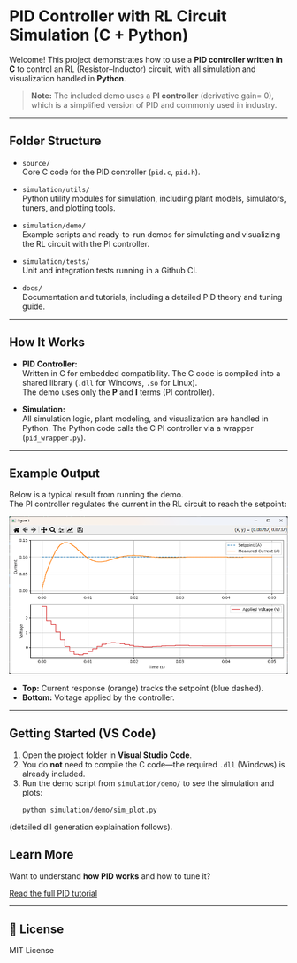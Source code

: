 # PID Controller with RL Circuit Simulation (C + Python)

Welcome! This project demonstrates how to use a **PID controller written in C** to control an RL (Resistor–Inductor) circuit, with all simulation and visualization handled in **Python**.  

> **Note:** The included demo uses a **PI controller** (derivative gain= 0), which is a simplified version of PID and commonly used in industry.

---

## Folder Structure

- `source/`  
  Core C code for the PID controller (`pid.c`, `pid.h`).

- `simulation/utils/`  
  Python utility modules for simulation, including plant models, simulators, tuners, and plotting tools.

- `simulation/demo/`  
  Example scripts and ready-to-run demos for simulating and visualizing the RL circuit with the PI controller.

- `simulation/tests/`  
  Unit and integration tests running in a Github CI.

- `docs/`  
  Documentation and tutorials, including a detailed PID theory and tuning guide.

---

## How It Works

- **PID Controller:**  
  Written in C for embedded compatibility. The C code is compiled into a shared library (`.dll` for Windows, `.so` for Linux).  
  The demo uses only the **P** and **I** terms (PI controller).

- **Simulation:**  
  All simulation logic, plant modeling, and visualization are handled in Python. The Python code calls the C PI controller via a wrapper (`pid_wrapper.py`).

---

## Example Output

Below is a typical result from running the demo.  
The PI controller regulates the current in the RL circuit to reach the setpoint:

![RL Circuit PI Control Demo](docs/image.png)

- **Top:** Current response (orange) tracks the setpoint (blue dashed).
- **Bottom:** Voltage applied by the controller.

---

## Getting Started (VS Code)

1. Open the project folder in **Visual Studio Code**.
2. You do **not** need to compile the C code—the required `.dll` (Windows) is already included.
3. Run the demo script from `simulation/demo/` to see the simulation and plots:
   ```sh
   python simulation/demo/sim_plot.py

(detailed dll generation explaination follows).


## Learn More

Want to understand **how PID works** and how to tune it?

[Read the full PID tutorial](docs/PID_TUTORIAL.md)

---

## 📄 License

MIT License